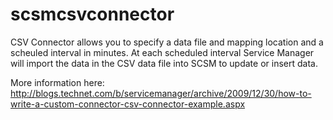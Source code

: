 # scsmcsvconnector

CSV Connector allows you to specify a data file and mapping location and a scheuled interval in minutes. At each scheduled interval Service Manager will import the data in the CSV data file into SCSM to update or insert data.

More information here:
http://blogs.technet.com/b/servicemanager/archive/2009/12/30/how-to-write-a-custom-connector-csv-connector-example.aspx
